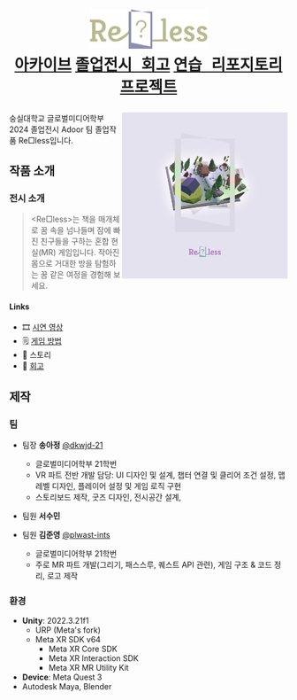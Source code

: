 # <p align="center"><img alt="logo of reless" src="resource/logo/reless_logo_yb.svg" width=213px> <br> <kbd>[아카이브](https://github.com/2024-Adoor/Re_less/discussions/categories/%EC%95%84%EC%B9%B4%EC%9D%B4%EB%B8%8C)</kbd> <kbd>[졸업전시 회고](https://github.com/2024-Adoor/Re_less/discussions/categories/%EC%A1%B8%EC%97%85%EC%A0%84%EC%8B%9C-%ED%9A%8C%EA%B3%A0)</kbd> <kbd>[연습 리포지토리](https://github.com/2024-Adoor/practice)</kbd> <kbd>[프로젝트](https://github.com/orgs/2024-Adoor/projects/3)</kbd> </p>

<img align="right" width="300" src="resource/spofeed_variation1.png">
숭실대학교 글로벌미디어학부 2024 졸업전시 Adoor 팀 졸업작품 Re□less입니다.

## 작품 소개

### 전시 소개

> <Re□less>는 책을 매개체로 꿈 속을 넘나들며 잠에 빠진 친구들을 구하는 혼합 현실(MR) 게임입니다. 작아진 몸으로 거대한 방을 탐험하는 꿈 같은 여정을 경험해 보세요.

#### Links
- 🎞️ [시연 영상](https://www.youtube.com/watch?v=jNOlHoWs5Wk)
- 🗒️ [게임 방법](https://github.com/2024-Adoor/Re_less/discussions/28)
- 📖 스토리
- 📸 [회고](https://www.figma.com/proto/wCBExf5MYM2ITPpGmrHxHP/etc?node-id=505-2&t=g6qSz0bIovcaYLxx-1&scaling=min-zoom&content-scaling=fixed&page-id=0%3A1&starting-point-node-id=505%3A2&show-proto-sidebar=1)

## 제작

### 팀

- 팀장 **송아정** [@dkwjd-21](https://github.com/dkwjd-21)
  - 글로벌미디어학부 21학번
  - VR 파트 전반 개발 담당: UI 디자인 및 설계, 챕터 연결 및 클리어 조건 설정, 맵 레벨 디자인, 플레이어 설정 및 게임 로직 구현
  - 스토리보드 제작, 굿즈 디자인, 전시공간 설계, 

- 팀원 **서수민**

- 팀원 **김준영** [@plwast-ints](https://github.com/plwast-ints)
  - 글로벌미디어학부 21학번
  - 주로 MR 파트 개발(그리기, 패스스루, 퀘스트 API 관련), 게임 구조 & 코드 정리, 로고 제작

### 환경

- **Unity**: 2022.3.21f1
  - URP (Meta's fork)
  - Meta XR SDK v64
    - Meta XR Core SDK
    - Meta XR Interaction SDK
    - Meta XR MR Utility Kit
- **Device**: Meta Quest 3
- Autodesk Maya, Blender

##
